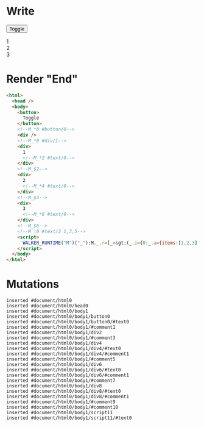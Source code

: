 # Write
  <button>Toggle</button><!--M_*0 #button/0--><div></div><!--M_*0 #div/1--><div>1<!--M_*2 #text/0--></div><!--M_$2--><div>2<!--M_*4 #text/0--></div><!--M_$4--><div>3<!--M_*6 #text/0--></div><!--M_$6--><!--M_|0 #text/2 1,3,5--><script>WALKER_RUNTIME("M")("_");M._.r=[_=>(_.i={0:_.a={items:[1,2,3],"#text/2(":new Map(_.b=[[0,_.f={"#childScope/0":_.c={name:1}}],[1,_.g={"#childScope/0":_.d={name:2}}],[2,_.h={"#childScope/0":_.e={name:3}}]])},1:_.f,2:_.c,3:_.g,4:_.d,5:_.h,6:_.e},_.a.write=_.c.write=_.d.write=_.e.write=_._["__tests__/template.marko_0/write"](_.a),_.i),2,"__tests__/tags/child.marko_0_name_write",4,"__tests__/tags/child.marko_0_name_write",6,"__tests__/tags/child.marko_0_name_write",0,"__tests__/template.marko_0_items",0];M._.w()</script>


# Render "End"
```html
<html>
  <head />
  <body>
    <button>
      Toggle
    </button>
    <!--M_*0 #button/0-->
    <div />
    <!--M_*0 #div/1-->
    <div>
      1
      <!--M_*2 #text/0-->
    </div>
    <!--M_$2-->
    <div>
      2
      <!--M_*4 #text/0-->
    </div>
    <!--M_$4-->
    <div>
      3
      <!--M_*6 #text/0-->
    </div>
    <!--M_$6-->
    <!--M_|0 #text/2 1,3,5-->
    <script>
      WALKER_RUNTIME("M")("_");M._.r=[_=&gt;(_.i={0:_.a={items:[1,2,3],"#text/2(":new Map(_.b=[[0,_.f={"#childScope/0":_.c={name:1}}],[1,_.g={"#childScope/0":_.d={name:2}}],[2,_.h={"#childScope/0":_.e={name:3}}]])},1:_.f,2:_.c,3:_.g,4:_.d,5:_.h,6:_.e},_.a.write=_.c.write=_.d.write=_.e.write=_._["__tests__/template.marko_0/write"](_.a),_.i),2,"__tests__/tags/child.marko_0_name_write",4,"__tests__/tags/child.marko_0_name_write",6,"__tests__/tags/child.marko_0_name_write",0,"__tests__/template.marko_0_items",0];M._.w()
    </script>
  </body>
</html>
```

# Mutations
```
inserted #document/html0
inserted #document/html0/head0
inserted #document/html0/body1
inserted #document/html0/body1/button0
inserted #document/html0/body1/button0/#text0
inserted #document/html0/body1/#comment1
inserted #document/html0/body1/div2
inserted #document/html0/body1/#comment3
inserted #document/html0/body1/div4
inserted #document/html0/body1/div4/#text0
inserted #document/html0/body1/div4/#comment1
inserted #document/html0/body1/#comment5
inserted #document/html0/body1/div6
inserted #document/html0/body1/div6/#text0
inserted #document/html0/body1/div6/#comment1
inserted #document/html0/body1/#comment7
inserted #document/html0/body1/div8
inserted #document/html0/body1/div8/#text0
inserted #document/html0/body1/div8/#comment1
inserted #document/html0/body1/#comment9
inserted #document/html0/body1/#comment10
inserted #document/html0/body1/script11
inserted #document/html0/body1/script11/#text0
```